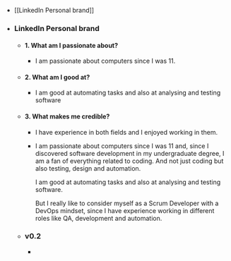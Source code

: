 - [[LinkedIn Personal brand]]
- ### LinkedIn Personal brand
	- #### 1. What am I passionate about?
		- I am passionate about computers since I was 11.
	- #### 2. What am I good at?
		- I am good at automating tasks and also at analysing and testing software
	- #### 3. What makes me credible?
		- I have experience in both fields and I enjoyed working in them.
		- I am passionate about computers since I was 11 and, since I discovered software development in my undergraduate degree, I am a fan of everything related to coding. And not just coding but also testing, design and automation.
		  
		  I am good at automating tasks and also at analysing and testing software. 
		  
		  But I really like to consider myself as a Scrum Developer with a DevOps mindset, since I have experience working in different roles like QA, development and automation.
	- ### v0.2
		-
